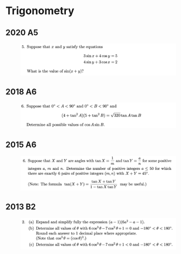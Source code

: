 # Trigonometry

## 2020 A5

<figure><img src="../.gitbook/assets/截屏2022-11-15 下午10.44.44.png" alt=""><figcaption></figcaption></figure>

## 2018 A6

<figure><img src="../.gitbook/assets/截屏2022-11-15 下午11.08.06.png" alt=""><figcaption></figcaption></figure>

## 2015 A6

<figure><img src="../.gitbook/assets/截屏2022-11-15 下午11.37.42.png" alt=""><figcaption></figcaption></figure>

## 2013 B2

<figure><img src="../.gitbook/assets/截屏2022-11-16 上午7.51.59.png" alt=""><figcaption></figcaption></figure>
